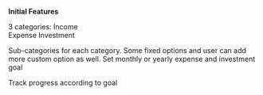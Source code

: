 **Initial Features**

3 categories:
Income  
Expense
Investment

Sub-categories for each category. Some fixed options and user can add more custom option as well.
Set monthly or yearly expense and investment goal

Track progress according to goal
